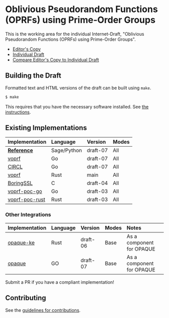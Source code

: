 # Oblivious Pseudorandom Functions (OPRFs) using Prime-Order Groups

This is the working area for the individual Internet-Draft, "Oblivious Pseudorandom Functions (OPRFs) using Prime-Order Groups".

* [Editor's Copy](https://cfrg.github.io/draft-irtf-cfrg-voprf/#go.draft-irtf-cfrg-voprf.html)
* [Individual Draft](https://tools.ietf.org/html/draft-irtf-cfrg-voprf)
* [Compare Editor's Copy to Individual Draft](https://cfrg.github.io/draft-irtf-cfrg-voprf/#go.draft-irtf-cfrg-voprf.diff)

## Building the Draft

Formatted text and HTML versions of the draft can be built using `make`.

```sh
$ make
```

This requires that you have the necessary software installed.  See
[the instructions](https://github.com/martinthomson/i-d-template/blob/master/doc/SETUP.md).

## Existing Implementations

| Implementation                                                            | Language | Version  | Modes  |
| ------------------------------------------------------------------------- |:---------|:---------|:-------|
| [**Reference**](https://github.com/cfrg/draft-irtf-cfrg-voprf/tree/draft-irtf-cfrg-voprf-07/poc)        | Sage/Python | draft-07 | All |
| [voprf](https://github.com/bytemare/voprf)                               | Go       | draft-07 | All    |
| [CIRCL](https://github.com/cloudflare/circl)                              | Go       | draft-07 | All    |
| [voprf](https://github.com/novifinancial/voprf)                           | Rust     | main     | All    |
| [BoringSSL](https://boringssl.googlesource.com/boringssl/+/refs/heads/master/crypto/trust_token/) | C       | draft-04 | All    |
| [voprf-poc-go](https://github.com/alxdavids/voprf-poc/tree/master/go)     | Go       | draft-03 | All    |
| [voprf-poc-rust](https://github.com/alxdavids/voprf-poc/tree/master/rust) | Rust     | draft-03 | All    |

### Other Integrations

| Implementation                                                            | Language | Version  | Modes  | Notes |
| ------------------------------------------------------------------------- |:---------|:---------|:-------|:------|
| [opaque-ke](https://github.com/novifinancial/opaque-ke/)                  | Rust     | draft-06 | Base   | As a component for OPAQUE |
| [opaque](https://github.com/bytemare/opaque)                              | GO       | draft-07 | Base   | As a component for OPAQUE |

Submit a PR if you have a compliant implementation!

## Contributing

See the
[guidelines for contributions](https://github.com/cfrg/draft-irtf-cfrg-voprf/blob/master/CONTRIBUTING.md).
